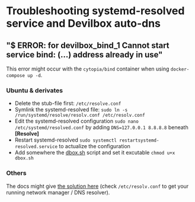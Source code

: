 # Troubleshooting systemd-resolved service and Devilbox auto-dns

## "$ ERROR: for devilbox_bind_1 Cannot start service bind: (&hellip;) address already in use"

This error might occur with the `cytopia/bind` container when using ``docker-compose up -d``.

### Ubuntu & derivates

 - Delete the stub-file first: `/etc/resolve.conf`
 - Symlink the systemd-resolved file: `sudo ln -s /run/systemd/resolve/resolv.conf /etc/resolv.conf`
 - Edit the systemd-resolved configuration `sudo nano /etc/systemd/resolved.conf` by adding `DNS=127.0.0.1 8.8.8.8` beneath **[Resolve]**
 - Restart systemd-resolved `sudo systemctl restartsystemd-resolved.service` to actualize the configuration
 - Add somewhere the [dbox.sh](https://gist.github.com/marcandreappel/a51f5fcdbe437d9cad0e4fee05e798d0) script and set it excutable `chmod u+x dbox.sh`

### Others

The docs might give [the solution here](https://devilbox.readthedocs.io/en/latest/howto/dns/add-custom-dns-server-on-linux.html) (check `/etc/resolv.conf` to get your running network manager / DNS resolver).
